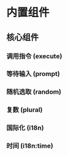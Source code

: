# 内置组件

## 核心组件

### 调用指令 (execute)

### 等待输入 (prompt)

### 随机选取 (random)

### 复数 (plural)

### 国际化 (i18n)

### 时间 (i18n:time)

<!-- ## 扩展组件 -->
